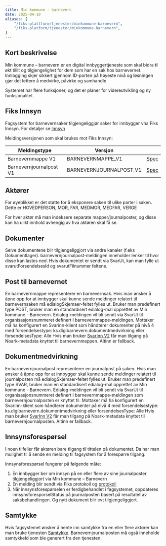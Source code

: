 ```yaml
---
title: Min kommune - barnevern
date: 2025-04-10
aliases: [
    "/fiks-plattform/tjenester/minkommune-barnevern",
    "/fiks-platform/tjenester/minkommune-barnevern",
]
---
```

## Kort beskrivelse
Min kommune – barnevern er en digital innbyggertjeneste som skal bidra til økt tillit og tilgjengelighet for dem som har en sak hos barnevernet. Innlogging skjer sikkert gjennom ID-porten på høyeste nivå og løsningen gjør det lettere å medvirke, påvirke og samhandle.

Systemet har flere funksjoner, og det er planer for videreutvikling og ny funksjonalitet.

## Fiks Innsyn

Fagsystem for barnevernsaker tilgjengeliggjør saker for innbygger vha Fiks Innsyn. 
For detaljer se [Innsyn](/fiks-plattform/tjenester/innsyn/)

Meldingsversjonen som skal brukes mot Fiks Innsyn:

| Meldingstype            | Versjon                 |                                                                                                                |
|-------------------------|-------------------------|----------------------------------------------------------------------------------------------------------------|
| Barnevernmappe V1       | BARNEVERNMAPPE_V1       | [Spec](https://github.com/ks-no/fiks-innsyn-json-schema/blob/main/schema/domain/barnevern/mappe.v1.json)       |
| Barnevernjournalpost V1 | BARNEVERNJOURNALPOST_V1 | [Spec](https://github.com/ks-no/fiks-innsyn-json-schema/blob/main/schema/domain/barnevern/journalpost.v1.json) |


## Aktører

For øyeblikket er det støtte for å eksponere saken til ulike parter i saken.
Dette er HOVEDPERSON, MOR, FAR, MEDMOR, MEDFAR, VERGE

For hver aktør må man indeksere separate mapper/journalposter, og disse kan ha ulikt innhold avhengig av hva aktøren skal få se.

## Dokumenter

Selve dokumentene blir tilgjengeliggjort via andre kanaler (f.eks Dokumentlager). barnevernjournalpost-meldingen inneholder lenker til hvor disse kan lastes ned. Hvis dokumentet er sendt via SvarUt, kan man fylle ut svarutForsendelsesId og svarutFilnummer feltene.

## Post til barnevernet

En barnevernmappe representerer en barnevernsak. Hvis man ønsker å åpne opp for at innbygger skal kunne sende meldinger relatert til barnevernsaken må edialogSkjemaer-feltet fylles ut. Bruker man predefinert type POST, bruker man en standardisert edialog-mal opprettet av Min kommune - Barnevern.
Edialog-meldingen vil bli sendt via SvarUt til organisasjonsnummeret definert i barnevernmappe-meldingen.
Mottaker må ha konfigurert en Svarinn-klient som håndterer dokumenter på nivå 4 med forsendelsestype: ks.digibarnevern.dokumentmedvirkning eller forsendelsesType: Alle
Hvis man bruker [SvarInn V2](/tjenester/svarut/api-versjoner/) får man tilgang på Noark-metadata knyttet til barnevernmappen.
Altinn er fallback.

## Dokumentmedvirkning

En barnevernjournalpost representerer en journalpost på saken. Hvis man ønsker å åpne opp for at innbygger skal kunne sende meldinger relatert til journalposten må edialogSkjemaer-feltet fylles ut. Bruker man predefinert type SVAR, bruker man en standardisert edialog-mal opprettet av Min kommune - Barnevern.
Edialog-meldingen vil bli sendt via SvarUt til organisasjonsnummeret definert i barnevernmappe-meldingen som barnevernjournalposten er knyttet til.
Mottaker må ha konfigurert en Svarinn-klient som håndterer dokumenter på nivå 4 med forsendelsestype: ks.digibarnevern.dokumentmedvirkning eller forsendelsesType: Alle
Hvis man bruker [SvarInn V2](/tjenester/svarut/api-versjoner/) får man tilgang på Noark-metadata knyttet til barnevernjournalposten.
Altinn er fallback.

## Innsynsforespørsel

I noen tilfeller får aktøren bare tilgang til tittelen på dokumentet. Da har man mulighet til å sende en melding til fagsystem for å forespørre tilgang.

Innsynsforespørsel fungerer på følgende måte:

1. En innbygger ber om innsyn på en eller flere av sine journalposter tilgjengeliggjort via Min kommune – Barnevern
2. En melding blir sendt via Fiks protokoll og [protokoll](https://github.com/ks-no/fiks-innsynsforespoersel-journalpost-specification)
3. Når innsynsforespørselen er ferdigbehandlet i fagsystemet, oppdateres innsynsforesporselStatus på journalposten basert på resultatet av saksbehandlingen. Og nytt dokument blir evt tilgjengeliggjort.

## Samtykke

Hvis fagsystemet ønsker å hente inn samtykke fra en eller flere aktører kan man bruke tjenesten [Samtykke](/tjenester/samtykke/).
Barnevernjournalposten må også inneholde samtykkeId som ble generert fra den tjenesten.



